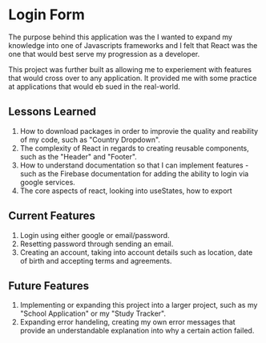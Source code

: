 # Login Form

The purpose behind this application was the I wanted to expand my knowledge into one of Javascripts frameworks and I felt that React was the one that would best serve my progression as a developer.

This project was further built as allowing me to experiement with features that would cross over to any application. It provided me with some practice at applications that would eb sued in the real-world.

## Lessons Learned

1. How to download packages in order to improvie the quality and reability of my code, such as "Country Dropdown".
2. The complexity of React in regards to creating reusable components, such as the "Header" and "Footer".
3. How to understand documentation so that I can implement features - such as the Firebase documentation for adding the ability to login via google services.
4. The core aspects of react, looking into useStates, how to export

## Current Features

1. Login using either google or email/password.
2. Resetting password through sending an email.
3. Creating an account, taking into account details such as location, date of birth and accepting terms and agreements.

## Future Features

1. Implementing or expanding this project into a larger project, such as my "School Application" or my "Study Tracker".
2. Expanding error handeling, creating my own error messages that provide an understandable explanation into why a certain action failed.
